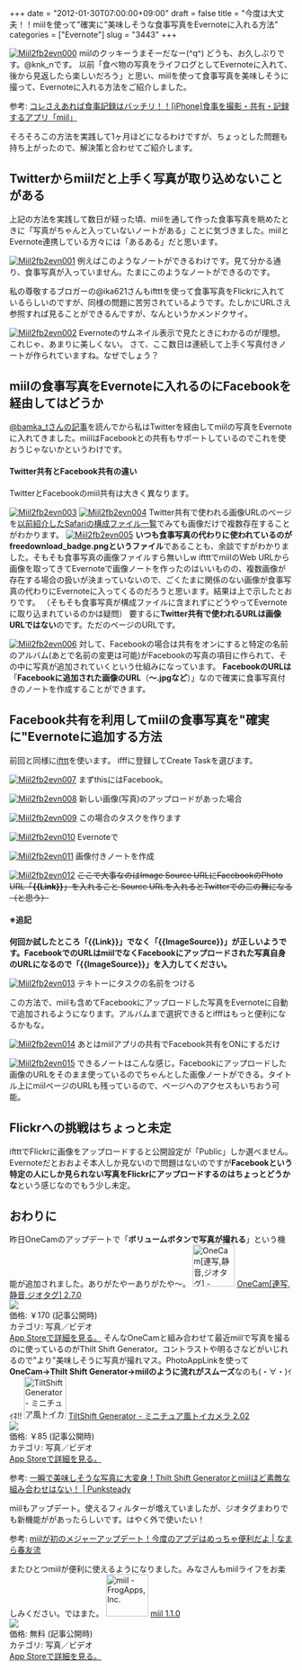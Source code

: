 +++
date = "2012-01-30T07:00:00+09:00"
draft = false
title = "今度は大丈夫！！miilを使って\"確実に\"美味しそうな食事写真をEvernoteに入れる方法"
categories = ["Evernote"]
slug = "3443"
+++

<a href="http://knk-n.com/wp-content/uploads/2012/01/miil2fb2evn000.png" title="Miil2fb2evn000"><img src="http://knk-n.com/wp-content/uploads/2012/01/miil2fb2evn000.png" alt="Miil2fb2evn000" title="miil2fb2evn000.png" /></a>
miilのクッキーうまそーだなー(^q^)
どうも、お久しぶりです。@knk_nです。
以前「食べ物の写真をライフログとしてEvernoteに入れて、後から見返したら楽しいだろう」と思い、miilを使って食事写真を美味しそうに撮って、Evernoteに入れる方法をご紹介しました。

<p>参考: <a href="http://knk-n.com/2011/12/20/miil/" target="_blank">コレさえあれば食事記録はバッチリ！！[iPhone]食事を撮影・共有・記録するアプリ「miil」</a><a href="http://b.hatena.ne.jp/entry/http://knk-n.com/2011/12/20/miil/" target="_blank"><img src="http://b.hatena.ne.jp/entry/image/http://knk-n.com/2011/12/20/miil/" alt="" /></a>
</p>

そろそろこの方法を実践して1ヶ月ほどになるわけですが、ちょっとした問題も持ち上がったので、解決策と合わせてご紹介します。<!--more--><h2>Twitterからmiilだと上手く写真が取り込めないことがある</h2>
上記の方法を実践して数日が経った頃、miilを通して作った食事写真を眺めたときに「写真がちゃんと入っていないノートがある」ことに気づきました。miilとEvernote連携している方々には「あるある」だと思います。

<a href="http://knk-n.com/wp-content/uploads/2012/01/miil2fb2evn0011.png" title="Miil2fb2evn001"><img src="http://knk-n.com/wp-content/uploads/2012/01/miil2fb2evn0011.png" alt="Miil2fb2evn001" title="miil2fb2evn001.png" /></a>
例えばこのようなノートができるわけです。見て分かる通り、食事写真が入っていません。たまにこのようなノートができるのです。

私の尊敬するブロガーの@ika621さんもiftttを使って食事写真をFlickrに入れているらしいのですが、同様の問題に苦労されているようです。たしかにURLさえ参照すれば見ることができるんですが、なんというかメンドクサイ。

<a href="http://knk-n.com/wp-content/uploads/2012/01/miil2fb2evn002.png" title="Miil2fb2evn002"><img src="http://knk-n.com/wp-content/uploads/2012/01/miil2fb2evn002.png" alt="Miil2fb2evn002" title="miil2fb2evn002.png" /></a>
Evernoteのサムネイル表示で見たときにわかるのが理想。これじゃ、あまりに美しくない。
さて、ここ数日は連続して上手く写真付きノートが作られていますね。なぜでしょう？

<h2>miilの食事写真をEvernoteに入れるのにFacebookを経由してはどうか</h2>
<a href="http://kazoo1837.blog23.fc2.com/blog-entry-205.html">@bamka_tさんの記事</a>を読んでから私はTwitterを経由してmiilの写真をEvernoteに入れてきました。miilはFacebookとの共有もサポートしているのでこれを使おうじゃないかというわけです。
<h4>Twitter共有とFacebook共有の違い</h4>
TwitterとFacebookのmiil共有は大きく異なります。

<a href="http://knk-n.com/wp-content/uploads/2012/01/miil2fb2evn003.png" title="Miil2fb2evn003"><img src="http://knk-n.com/wp-content/uploads/2012/01/miil2fb2evn003.png" alt="Miil2fb2evn003" title="miil2fb2evn003.png" /></a>
<a href="http://knk-n.com/wp-content/uploads/2012/01/miil2fb2evn0041.png" title="Miil2fb2evn004"><img src="http://knk-n.com/wp-content/uploads/2012/01/miil2fb2evn0041.png" alt="Miil2fb2evn004" title="miil2fb2evn004.png" /></a>
Twitter共有で使われる画像URLのページを<a href="http://knk-n.com/2011/12/22/picasa_howto-activity/">以前紹介したSafariの構成ファイル一覧</a>でみても画像だけで複数存在することがわかります。
<a href="http://knk-n.com/wp-content/uploads/2012/01/miil2fb2evn005.png" title="Miil2fb2evn005"><img src="http://knk-n.com/wp-content/uploads/2012/01/miil2fb2evn005.png" alt="Miil2fb2evn005" title="miil2fb2evn005.png" /></a>
<strong>いつも食事写真の代わりに使われているのがfreedownload_badge.pngというファイル</strong>であることも、余談ですがわかりました。そもそも食事写真の画像ファイルすら無いしw
iftttでmiilのWeb URLから画像を取ってきてEvernoteで画像ノートを作ったのはいいものの、複数画像が存在する場合の扱いが決まっていないので、ごくたまに関係のない画像が食事写真の代わりにEvernoteに入ってくるのだろうと思います。結果は上で示したとおりです。
（そもそも食事写真が構成ファイルに含まれずにどうやってEvernoteに取り込まれているのかは疑問）
要するに<strong>Twitter共有で使われるURLは画像URLではない</strong>のです。ただのページのURLです。

<a href="http://knk-n.com/wp-content/uploads/2012/01/miil2fb2evn006.png" title="Miil2fb2evn006"><img src="http://knk-n.com/wp-content/uploads/2012/01/miil2fb2evn006.png" alt="Miil2fb2evn006" title="miil2fb2evn006.png" /></a>
対して、Facebookの場合は共有をオンにすると特定の名前のアルバム(あとで名前の変更は可能)がFacebookの写真の項目に作られて、その中に写真が追加されていくという仕組みになっています。
<strong>FacebookのURLは</strong>「<strong>Facebookに追加された画像のURL</strong>（<strong>〜.jpgなど</strong>）」なので確実に食事写真付きのノートを作成することができます。

<h2>Facebook共有を利用してmiilの食事写真を"確実に"Evernoteに追加する方法</h2>
前回と同様に<a href="http://ifttt.com">ifttt</a>を使います。
ifffに登録してCreate Taskを選びます。

<a href="http://knk-n.com/wp-content/uploads/2012/01/miil2fb2evn007.png" title="Miil2fb2evn007"><img src="http://knk-n.com/wp-content/uploads/2012/01/miil2fb2evn007.png" alt="Miil2fb2evn007" title="miil2fb2evn007.png" /></a>
まずthisにはFacebook。

<a href="http://knk-n.com/wp-content/uploads/2012/01/miil2fb2evn008.png" title="Miil2fb2evn008"><img src="http://knk-n.com/wp-content/uploads/2012/01/miil2fb2evn008.png" alt="Miil2fb2evn008" title="miil2fb2evn008.png" /></a>
新しい画像(写真)のアップロードがあった場合

<a href="http://knk-n.com/wp-content/uploads/2012/01/miil2fb2evn009.png" title="Miil2fb2evn009"><img src="http://knk-n.com/wp-content/uploads/2012/01/miil2fb2evn009.png" alt="Miil2fb2evn009" title="miil2fb2evn009.png" /></a>
この場合のタスクを作ります

<a href="http://knk-n.com/wp-content/uploads/2012/01/miil2fb2evn010.png" title="Miil2fb2evn010"><img src="http://knk-n.com/wp-content/uploads/2012/01/miil2fb2evn010.png" alt="Miil2fb2evn010" title="miil2fb2evn010.png" /></a>
Evernoteで

<a href="http://knk-n.com/wp-content/uploads/2012/01/miil2fb2evn011.png" title="Miil2fb2evn011"><img src="http://knk-n.com/wp-content/uploads/2012/01/miil2fb2evn011.png" alt="Miil2fb2evn011" title="miil2fb2evn011.png" /></a>
画像付きノートを作成

<a href="http://knk-n.com/wp-content/uploads/2012/01/miil2fb2evn012.png" title="Miil2fb2evn012"><img src="http://knk-n.com/wp-content/uploads/2012/01/miil2fb2evn012.png" alt="Miil2fb2evn012" title="miil2fb2evn012.png" /></a>
<del datetime="2012-02-02T03:53:30+00:00">ここで大事なのはImage Source URLにFacebookのPhoto URL「<strong>{{Link}}</strong>」を入れること
Source URLを入れるとTwitterでの二の舞になる（と思う）</del>
<h4>※追記</h4>
<strong>何回か試したところ「{{Link}}」でなく「{{ImageSource}}」が正しいようです。FacebookでのURLはmiilでなくFacebookにアップロードされた写真自身のURLになるので「{{ImageSource}}」を入力してください。</strong>

<a href="http://knk-n.com/wp-content/uploads/2012/01/miil2fb2evn013.png" title="Miil2fb2evn013"><img src="http://knk-n.com/wp-content/uploads/2012/01/miil2fb2evn013.png" alt="Miil2fb2evn013" title="miil2fb2evn013.png" /></a>
テキトーにタスクの名前をつける

この方法で、miilも含めてFacebookにアップロードした写真をEvernoteに自動で追加されるようになります。アルバムまで選択できるとifffはもっと便利になるかもな。

<a href="http://knk-n.com/wp-content/uploads/2012/01/miil2fb2evn014.jpg" title="Miil2fb2evn014"><img src="http://knk-n.com/wp-content/uploads/2012/01/miil2fb2evn014.jpg" alt="Miil2fb2evn014" title="miil2fb2evn014.jpg" /></a>
あとはmiilアプリの共有でFacebook共有をONにするだけ

<a href="http://knk-n.com/wp-content/uploads/2012/01/miil2fb2evn015.png" title="Miil2fb2evn015"><img src="http://knk-n.com/wp-content/uploads/2012/01/miil2fb2evn015.png" alt="Miil2fb2evn015" title="miil2fb2evn015.png" /></a>
できるノートはこんな感じ。Facebookにアップロードした画像のURLをそのまま使っているのでちゃんとした画像ノートができる。タイトル上にmiilページのURLも残っているので、ページへのアクセスもいちおう可能。


<h2>Flickrへの挑戦はちょっと未定</h2>
iftttでFlickrに画像をアップロードすると公開設定が「Public」しか選べません。Evernoteだとおおよそ本人しか見ないので問題はないのですが<strong>Facebookという特定の人にしか見られない写真をFlickrにアップロードするのはちょっとどうかな</strong>という感じなのでもう少し未定。

<h2>おわりに</h2>
昨日OneCamのアップデートで「<strong>ボリュームボタンで写真が撮れる</strong>」という機能が追加されました。ありがたやーありがたや〜。
<a href="http://itunes.apple.com/jp/app//id422845617?mt=8&uo=4" target="new"><img class="appstorehelper_appicn" width="75" height="75" src="http://a1.mzstatic.com/us/r1000/085/Purple/3b/e6/91/mzl.lzpnxkch.png" alt="OneCam[連写,静音,ジオタグ] - Walker Software"></a>
<a href="http://itunes.apple.com/jp/app//id422845617?mt=8&uo=4" target="new">OneCam[連写,静音,ジオタグ] 2.7.0</a><br>
<a href="http://itunes.apple.com/jp/app//id422845617?mt=8&uo=4" target="itunes_store"><img class="appstorehelper_icn" src="http://ax.phobos.apple.com.edgesuite.net/ja_jp/images/web/linkmaker/badge_appstore-sm.gif" ></a><br>
価格: &#65509;170 (記事公開時)<br>
カテゴリ: 写真／ビデオ<br>
<a href="http://itunes.apple.com/jp/app//id422845617?mt=8&uo=4" target="new">App Storeで詳細を見る。</a>
そんなOneCamと組み合わせて最近miilで写真を撮るのに使っているのがThilt Shift Generator。コントラストや明るさなどがいじれるので"より"美味しそうに写真が撮れマス。PhotoAppLinkを使って<strong>OneCam→Thilt Shift Generator→miilのように流れがスムーズ</strong>なのも(・∀・)ｲｲﾈ!!
<a href="http://itunes.apple.com/jp/app//id327716311?mt=8&uo=4" target="new"><img class="appstorehelper_appicn" width="75" height="75" src="http://a4.mzstatic.com/us/r1000/105/Purple/e2/99/8e/mzl.tnbhgkyt.png" alt="TiltShift Generator - ミニチュア風トイカメラ - Art & Mobile"></a>
<a href="http://itunes.apple.com/jp/app//id327716311?mt=8&uo=4" target="new">TiltShift Generator - ミニチュア風トイカメラ 2.02</a><br>
<a href="http://itunes.apple.com/jp/app//id327716311?mt=8&uo=4" target="itunes_store"><img class="appstorehelper_icn" src="http://ax.phobos.apple.com.edgesuite.net/ja_jp/images/web/linkmaker/badge_appstore-sm.gif" ></a><br>
価格: &#65509;85 (記事公開時)<br>
カテゴリ: 写真／ビデオ<br>
<a href="http://itunes.apple.com/jp/app//id327716311?mt=8&uo=4" target="new">App Storeで詳細を見る。</a>
<p>参考: <a href="http://punksteady.com/2012/01/21/thilt-shift-generator-miil/" target="_blank">一瞬で美味しそうな写真に大変身！Thilt Shift Generatorとmiilほど素敵な組み合わせはない！ | Punksteady</a><a href="http://b.hatena.ne.jp/entry/http://punksteady.com/2012/01/21/thilt-shift-generator-miil/" target="_blank"><img src="http://b.hatena.ne.jp/entry/image/http://punksteady.com/2012/01/21/thilt-shift-generator-miil/" alt="" /></a>
</p>

miilもアップデート。使えるフィルターが増えていましたが、ジオタグまわりでも新機能ががあったらしいです。はやく外で使いたい！
<p>参考: <a href="http://harutomo-ryu.com/archives/2012-01-29/133501.html" target="_blank">miilが初のメジャーアップデート！今度のアプデはめっちゃ便利だよ | なまら春友流</a><a href="http://b.hatena.ne.jp/entry/http://harutomo-ryu.com/archives/2012-01-29/133501.html" target="_blank"><img src="http://b.hatena.ne.jp/entry/image/http://harutomo-ryu.com/archives/2012-01-29/133501.html" alt="" /></a>
</p>

またひとつmiilが便利に使えるようになりました。みなさんもmiilライフをお楽しみください。ではまた。
<a href="http://itunes.apple.com/jp/app/miil/id472973118?mt=8&uo=4" target="new"><img class="appstorehelper_appicn" width="75" height="75" src="http://a3.mzstatic.com/us/r1000/119/Purple/ff/4c/ea/mzl.yanbulps.jpg" alt="miil - FrogApps, Inc."></a>
<a href="http://itunes.apple.com/jp/app/miil/id472973118?mt=8&uo=4" target="new">miil 1.1.0</a><br>
<a href="http://itunes.apple.com/jp/app/miil/id472973118?mt=8&uo=4" target="itunes_store"><img class="appstorehelper_icn" src="http://ax.phobos.apple.com.edgesuite.net/ja_jp/images/web/linkmaker/badge_appstore-sm.gif" ></a><br>
価格: 無料 (記事公開時)<br>
カテゴリ: 写真／ビデオ<br>
<a href="http://itunes.apple.com/jp/app/miil/id472973118?mt=8&uo=4" target="new">App Storeで詳細を見る。</a>
